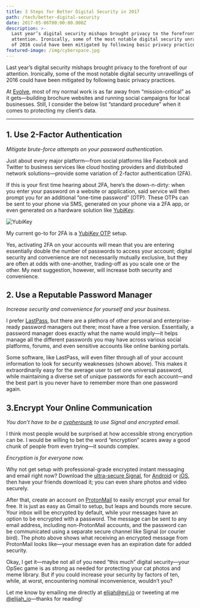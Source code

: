 ```yaml
---
title: 3 Steps for Better Digital Security in 2017
path: /tech/better-digital-security
date: 2017-05-06T00:00:00.000Z
description: >-
  Last year’s digital security mishaps brought privacy to the forefront of our
  attention. Ironically, some of the most notable digital security unravellings
  of 2016 could have been mitigated by following basic privacy practices.
featured-image: /img/cyberspace.jpg
---
```

Last year’s digital security mishaps brought privacy to the forefront of our attention. Ironically, some of the most notable digital security unravellings of 2016 could have been mitigated by following basic privacy practices.

At [Evolve](https://evolveyouridentity.com/), most of my normal work is as far away from “mission-critical” as it gets—building brochure websites and running social campaigns for local businesses. Still, I consider the below list “standard procedure” when it comes to protecting my client’s data.

- - -

## 1. Use 2-Factor Authentication

*Mitigate brute-force attempts on your password authentication.*

Just about every major platform—from social platforms like Facebook and Twitter to business services like cloud hosting providers and distributed network solutions—provide some variation of 2-factor authentication (2FA).

If this is your first time hearing about 2FA, here’s the down-n-dirty: when you enter your password on a website or application, said service will then prompt you for an additional “one-time password” (OTP). These OTPs can be sent to your phone via SMS, generated on your phone via a 2FA app, or even generated on a hardware solution like [YubiKey](https://yubico.com/).

![YubiKey](https://miro.medium.com/max/1708/1*zWECJBglBUjTHe_N-aXuwQ.gif "YubiKey")

My current go-to for 2FA is a [YubiKey OTP](https://www.yubico.com/products/services-software/personalization-tools/yubikey-otp/) setup.

Yes, activating 2FA on your accounts will mean that you are entering essentially double the number of passwords to access your account; digital security and convenience are not necessarily mutually exclusive, but they are often at odds with one-another, trading-off as you scale one or the other. My next suggestion, however, will increase both security and convenience.

## 2. Use a Reputable Password Manager

*Increase security and convenience for yourself and your business.*

I prefer [LastPass](https://www.lastpass.com/2), but there are a plethora of other personal and enterprise-ready password managers out there; most have a free version. Essentially, a password manager does exactly what the name would imply—it helps manage all the different passwords you may have across various social platforms, forums, and even sensitive accounts like online banking portals.

Some software, like LastPass, will even filter through all of your account information to look for security weaknesses (shown above). This makes it extraordinarily easy for the average user to set one universal password, while maintaining a diverse set of unique passwords for each account—and the best part is you never have to remember more than one password again.

## 3.Encrypt Your Online Communication

*You don’t have to be a [cypherpunk](https://en.wikipedia.org/wiki/Cypherpunk) to use Signal and encrypted email.*

I think most people would be surprised at how accessible strong encryption can be. I would be willing to bet the word “encryption” scares away a good chunk of people from even trying—it sounds complex.

*Encryption is for everyone now.*

Why not get setup with professional-grade encrypted instant messaging and email right now? Download the [ultra-secure Signal](https://www.cyberscoop.com/signal-security-audit-encryption-facebook-messenger-whatsapp/), for [Android](https://play.google.com/store/apps/details?id=org.thoughtcrime.securesms&hl=en) or [iOS](https://itunes.apple.com/us/app/signal-private-messenger/id874139669?mt=8), then have your friends download it; you can even share photos and video securely.

After that, create an account on [ProtonMail](https://protonmail.com/) to easily encrypt your email for free. It is just as easy as Gmail to setup, but leaps and bounds more secure. Your inbox will be encrypted by default, while your messages have an option to be encrypted with a password. The message can be sent to any email address, including non-ProtonMail accounts, and the password can be communicated using a separate secure channel like Signal (or courier bird). The photo above shows what receiving an encrypted message from ProtonMail looks like—your message even has an expiration date for added security.

Okay, I get it—maybe not all of you need “this much” digital security—your OpSec game is as strong as needed for protecting your cat photos and meme library. But if you could increase your security by factors of ten, while, at worst, encountering nominal inconvenience, wouldn’t you?

Let me know by emailing me directly at [elijah@eyi.io](mailto:elijah@eyi.io) or tweeting at me [@elijah_io](https://twitter.com/elijah_io)—thanks for reading!